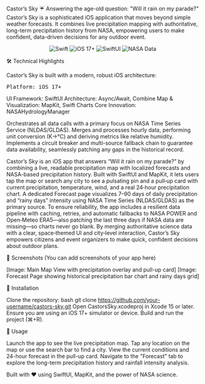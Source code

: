 Castor’s Sky ☔️
Answering the age-old question: "Will it rain on my parade?"
Castor’s Sky is a sophisticated iOS application that moves beyond simple weather forecasts. It combines live precipitation mapping with authoritative, long-term precipitation history from NASA, empowering users to make confident, data-driven decisions for any outdoor event.

<p align="center"> <img src="https://img.shields.io/badge/Swift-5.9-F05138.svg" alt="Swift"> <img src="https://img.shields.io/badge/iOS-17+-blue.svg" alt="iOS 17+"> <img src="https://img.shields.io/badge/UI-SwiftUI-orange.svg" alt="SwiftUI"> <img src="https://img.shields.io/badge/Data-NASA-informational.svg" alt="NASA Data"> </p>


🛠️ Technical Highlights

Castor’s Sky is built with a modern, robust iOS architecture:
<pre>
Platform: iOS 17+
</pre>
UI Framework: SwiftUI
Architecture: Async/Await, Combine
Map & Visualization: MapKit, Swift Charts
Core Innovation: NASAHydrologyManager

Orchestrates all data calls with a primary focus on NASA Time Series Service (NLDAS/GLDAS).
Merges and processes hourly data, performing unit conversion (K→°C) and deriving metrics like relative humidity.
Implements a circuit breaker and multi-source fallback chain to guarantee data availability, seamlessly patching any gaps in the historical record.

Castor’s Sky is an iOS app that answers “Will it rain on my parade?” by combining a live, readable precipitation map with localized forecasts and NASA-based precipitation history. Built with SwiftUI and MapKit, it lets users tap the map or search any city to see a pulsating pin and a pull‑up card with current precipitation, temperature, wind, and a real 24‑hour precipitation chart. A dedicated Forecast page visualizes 7–90 days of daily precipitation and “rainy days” intensity using NASA Time Series (NLDAS/GLDAS) as the primary source. To ensure reliability, the app includes a resilient data pipeline with caching, retries, and automatic fallbacks to NASA POWER and Open‑Meteo ERA5—also patching the last three days if NASA data are missing—so charts never go blank. By merging authoritative science data with a clear, space‑themed UI and city‑level interaction, Castor’s Sky empowers citizens and event organizers to make quick, confident decisions about outdoor plans.


📸 Screenshots
(You can add screenshots of your app here)

[Image: Main Map View with precipitation overlay and pull-up card]
[Image: Forecast Page showing historical precipitation bar chart and rainy days grid]


🔧 Installation

Clone the repository:
bash
git clone https://github.com/your-username/castors-sky.git
Open CastorsSky.xcodeproj in Xcode 15 or later.
Ensure you are using an iOS 17+ simulator or device.
Build and run the project (⌘+R).


🚀 Usage

Launch the app to see the live precipitation map.
Tap any location on the map or use the search bar to find a city.
View the current conditions and 24-hour forecast in the pull-up card.
Navigate to the "Forecast" tab to explore the long-term precipitation history and rainfall intensity analysis.


Built with ❤️ using SwiftUI, MapKit, and the power of NASA science.
